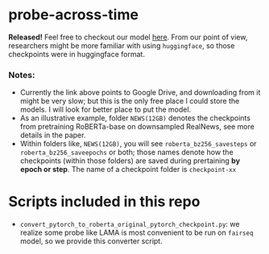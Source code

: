 # probe-across-time

**Released!** Feel free to checkout our model [here](https://drive.google.com/drive/folders/1i7cNInCmiW07m_mfAmD3s4ZxcgJqiH6Y?usp=sharing). From our point of view, researchers might be more familiar with using `huggingface`, so those checkpoints were in huggingface format.

### Notes:
* Currently the link above points to Google Drive, and downloading from it might be very slow; but this is the only free place I could store the models. I will look for better place to put the model.
* As an illustrative example, folder `NEWS(12GB)` denotes the checkpoints from pretraining RoBERTa-base on downsampled RealNews, see more details in the paper.
* Within folders like, `NEWS(12GB)`, you will see `roberta_bz256_savesteps` or `roberta_bz256_saveepochs` or both; those names denote how the checkpoints (within those folders) are saved during prertaining **by epoch or step**. The name of a checkpoint folder is `checkpoint-xx`


# Scripts included in this repo
* `convert_pytorch_to_roberta_original_pytorch_checkpoint.py`: we realize some probe like LAMA is most convenient to be run on `fairseq` model, so we provide this converter script.
